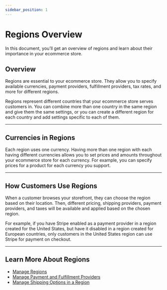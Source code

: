 ```yaml
---
sidebar_position: 1
---
```


# Regions Overview

In this document, you’ll get an overview of regions and learn about their importance in your ecommerce store.

## Overview

Regions are essential to your ecommerce store. They allow you to specify available currencies, payment providers, fulfillment providers, tax rates, and more for different regions.

Regions represent different countries that your ecommerce store serves customers in. You can combine more than one country in the same region and give them the same settings, or you can create a different region for each country and add settings specific to each of them.

---

## Currencies in Regions

Each region uses one currency. Having more than one region with each having different currencies allows you to set prices and amounts throughout your ecommerce store for each currency. For example, you can specify prices for a product for each currency you support.

---

## How Customers Use Regions

When a customer browses your storefront, they can choose the region based on their location. Then, different pricing, shipping providers, payment providers, and taxes will be available and applied based on the chosen region.

For example, if you have Stripe enabled as a payment provider in a region created for the United States, but have it disabled in a region created for European countries, only customers in the United States region can use Stripe for payment on checkout.

---

## Learn More About Regions

- [Manage Regions](./manage.mdx)
- [Manage Payment and Fulfillment Providers](./providers.md)
- [Manage Shipping Options in a Region](./shipping-options.md)
